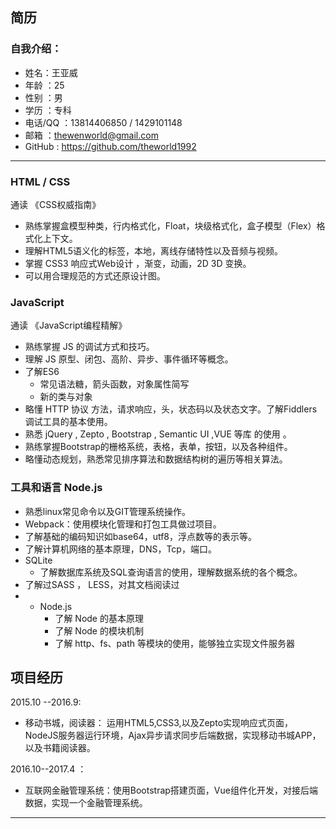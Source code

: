 ## 简历

### 自我介绍：
 
- 姓名：王亚威
- 年龄 ：25
- 性别 ：男
- 学历   ：专科  
- 电话/QQ ：13814406850 / 1429101148
- 邮箱 ：thewenworld@gmail.com
- GitHub : https://github.com/theworld1992

-------------------



### HTML / CSS
通读 《CSS权威指南》
- 熟练掌握盒模型种类，行内格式化，Float，块级格式化，盒子模型（Flex）格式化上下文。
- 理解HTML5语义化的标签，本地，离线存储特性以及音频与视频。
- 掌握 CSS3 响应式Web设计 ，渐变，动画，2D  3D 变换。
- 可以用合理规范的方式还原设计图。

### JavaScript
通读 《JavaScript编程精解》
- 熟练掌握 JS 的调试方式和技巧。
- 理解 JS 原型、闭包、高阶、异步、事件循环等概念。
- 了解ES6
	- 常见语法糖，箭头函数，对象属性简写
	- 新的类与对象
- 略懂 HTTP 协议 方法，请求响应，头，状态码以及状态文字。了解Fiddlers调试工具的基本使用。
- 熟悉 jQuery , Zepto , Bootstrap  , Semantic UI   ,VUE 等库 的使用 。 
- 熟练掌握Bootstrap的栅格系统，表格，表单，按钮，以及各种组件。
- 略懂动态规划，熟悉常见排序算法和数据结构树的遍历等相关算法。
	
### 工具和语言  Node.js 
- 熟悉linux常见命令以及GIT管理系统操作。
- Webpack：使用模块化管理和打包工具做过项目。
- 了解基础的编码知识如base64，utf8，浮点数等的表示等。
- 了解计算机网络的基本原理，DNS，Tcp，端口。
- SQLite
	- 了解数据库系统及SQL查询语言的使用，理解数据系统的各个概念。
- 了解过SASS ， LESS，对其文档阅读过
- - Node.js
	- 了解 Node 的基本原理
	- 了解 Node 的模块机制
	- 了解 http、fs、path 等模块的使用，能够独立实现文件服务器

## 项目经历

 2015.10 --2016.9:
 - 移动书城，阅读器：    运用HTML5,CSS3,以及Zepto实现响应式页面，NodeJS服务器运行环境，Ajax异步请求同步后端数据，实现移动书城APP，以及书籍阅读器。

2016.10--2017.4 ：
 - 互联网金融管理系统：使用Bootstrap搭建页面，Vue组件化开发，对接后端数据，实现一个金融管理系统。

-------
